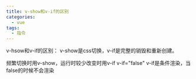 ```yaml
---
title: v-show和v-if的区别
categories: 
  - vue
tags: 
  - 指令
---
```


v-hsow和v-if的区别：
v-show是css切换，v-if是完整的销毁和重新创建。

频繁切换时用v-show，运行时较少改变时用v-if
v-if="false" v-if是条件渲染，当false的时候不会渲染
